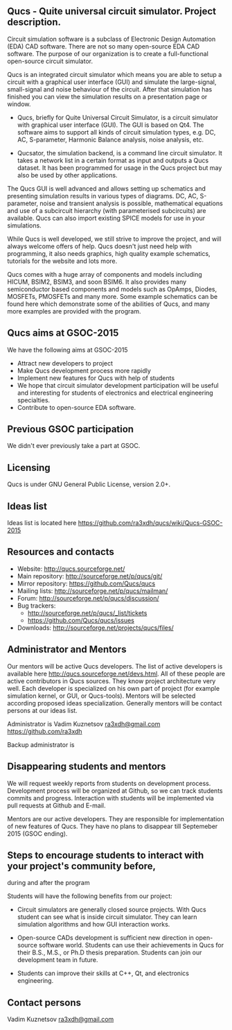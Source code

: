 ## Qucs - Quite universal circuit simulator. Project description.

Circuit simulation software is a subclass of Electronic Design Automation 
(EDA) CAD software. There are not so many open-source EDA CAD software. The 
purpose of our organization is to create a full-functional open-source circuit 
simulator.

Qucs is an integrated circuit simulator which means you are able to setup a 
circuit with a graphical user interface (GUI) and simulate the large-signal, 
small-signal and noise behaviour of the circuit. After that simulation has 
finished you can view the simulation results on a presentation page or window.

- Qucs, briefly for Quite Universal Circuit Simulator, is a circuit simulator 
with graphical user interface (GUI). The GUI is based on Qt4. The software aims 
to support all kinds of circuit simulation types, e.g. DC, AC, S-parameter, 
Harmonic Balance analysis, noise analysis, etc.


- Qucsator, the simulation backend, is a command line circuit simulator. It 
takes a network list in a certain format as input and outputs a Qucs dataset. It 
has been programmed for usage in the Qucs project but may also be used by other 
applications.

The Qucs GUI is well advanced and allows setting up schematics and presenting 
simulation results in various types of diagrams. DC, AC, S-parameter, noise and 
transient analysis is possible, mathematical equations and use of a subcircuit 
hierarchy (with parameterised subcircuits) are available. Qucs can also import 
existing SPICE models for use in your simulations.

While Qucs is well developed, we still strive to improve the project, and will 
always welcome offers of help. Qucs doesn't just need help with programming, it 
also needs graphics, high quality example schematics, tutorials for the website 
and lots more.

Qucs comes with a huge array of components and models including HICUM, BSIM2, 
BSIM3, and soon BSIM6. It also provides many semiconductor based components and 
models such as OpAmps, Diodes, MOSFETs, PMOSFETs and many more. Some example 
schematics can be found here which demonstrate some of the abilities of Qucs, 
and many more examples are provided with the program. 

## Qucs aims at GSOC-2015

We have the following aims at GSOC-2015

- Attract new developers to project
- Make Qucs development process more rapidly
- Implement new features for Qucs with help of students
- We hope that circuit simulator development participation will be useful and 
interesting for students of electronics and electrical engineering specialties.
- Contribute to open-source EDA software.

## Previous GSOC participation

We didn't ever previously take a part at GSOC. 

## Licensing

Qucs is under GNU General Public License, version 2.0+.

## Ideas list

Ideas list is located here <https://github.com/ra3xdh/qucs/wiki/Qucs-GSOC-2015>

## Resources and contacts

  - Website: <http://qucs.sourceforge.net/>
  - Main repository: <http://sourceforge.net/p/qucs/git/>
  - Mirror repository: <https://github.com/Qucs/qucs>
  - Mailing lists: <http://sourceforge.net/p/qucs/mailman/>
  - Forum: <http://sourceforge.net/p/qucs/discussion/>
  - Bug trackers:
    - <http://sourceforge.net/p/qucs/_list/tickets>
    - <https://github.com/Qucs/qucs/issues>
  - Downloads: <http://sourceforge.net/projects/qucs/files/>

## Administrator and Mentors

Our mentors will be active Qucs developers. The list of active developers is 
available here <http://qucs.sourceforge.net/devs.html>. All of these people are 
active contributors in Qucs sources. They know project architecture very well. 
Each developer is specialized on his own part of project (for example 
simulation kernel, or GUI, or Qucs-tools). Mentors will be selected according 
proposed ideas specialization. Generally mentors will be contact persons at our 
ideas list.

Administrator is Vadim Kuznetsov <ra3xdh@gmail.com>  <https://github.com/ra3xdh>

Backup administrator is 

## Disappearing students and mentors

We will request weekly reports from students on development process. 
Development process will be organized at Github, so we can track students 
commits and progress. Interaction with students will be implemented via pull 
requests at Github and E-mail. 

Mentors are our active developers. They are responsible for implementation of 
new features of Qucs. They have no plans to disappear till Septemeber 2015 (GSOC 
ending).

## Steps to encourage students to interact with your project's community before, 
during and after the program

Students will have the following benefits from our project:

- Circuit simulators are generally closed source projects. With Qucs student 
can see what is inside circuit simulator. They can learn simulation algorithms 
and how GUI interaction works. 

- Open-source CADs development is sufficient new direction in open-source 
software world. Students can use their achievements in Qucs for their B.S., 
M.S., or Ph.D thesis preparation. Students can join our development team in 
future.

- Students can improve their skills at C++, Qt, and electronics engineering. 


## Contact persons

Vadim Kuznetsov <ra3xdh@gmail.com>



